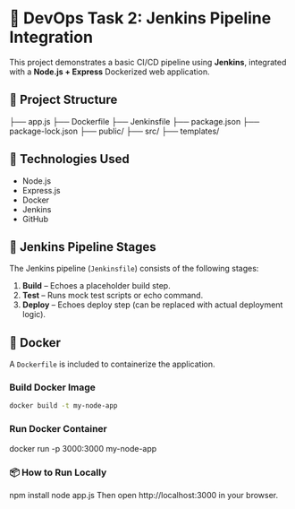 # 🚀 DevOps Task 2: Jenkins Pipeline Integration

This project demonstrates a basic CI/CD pipeline using **Jenkins**, integrated with a **Node.js + Express** Dockerized web application.

## 📁 Project Structure

├── app.js
├── Dockerfile
├── Jenkinsfile
├── package.json
├── package-lock.json
├── public/
├── src/
├── templates/

## 🔧 Technologies Used

- Node.js
- Express.js
- Docker
- Jenkins
- GitHub

## 🧪 Jenkins Pipeline Stages

The Jenkins pipeline (`Jenkinsfile`) consists of the following stages:

1. **Build** – Echoes a placeholder build step.
2. **Test** – Runs mock test scripts or echo command.
3. **Deploy** – Echoes deploy step (can be replaced with actual deployment logic).

## 🐳 Docker

A `Dockerfile` is included to containerize the application.

### Build Docker Image

```bash
docker build -t my-node-app 
```
### Run Docker Container
docker run -p 3000:3000 my-node-app
### 📦 How to Run Locally
npm install
node app.js
Then open http://localhost:3000 in your browser.

